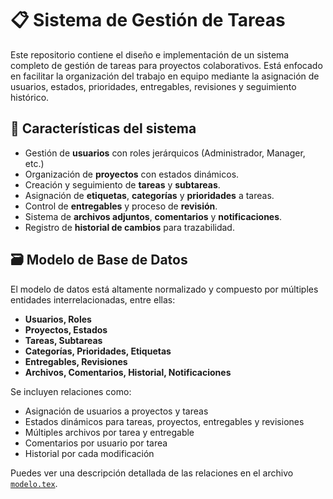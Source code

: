# 📋 Sistema de Gestión de Tareas

Este repositorio contiene el diseño e implementación de un sistema completo de gestión de tareas para proyectos colaborativos. Está enfocado en facilitar la organización del trabajo en equipo mediante la asignación de usuarios, estados, prioridades, entregables, revisiones y seguimiento histórico.

## 🧩 Características del sistema

- Gestión de **usuarios** con roles jerárquicos (Administrador, Manager, etc.)
- Organización de **proyectos** con estados dinámicos.
- Creación y seguimiento de **tareas** y **subtareas**.
- Asignación de **etiquetas**, **categorías** y **prioridades** a tareas.
- Control de **entregables** y proceso de **revisión**.
- Sistema de **archivos adjuntos**, **comentarios** y **notificaciones**.
- Registro de **historial de cambios** para trazabilidad.

## 🗃️ Modelo de Base de Datos

El modelo de datos está altamente normalizado y compuesto por múltiples entidades interrelacionadas, entre ellas:

- **Usuarios, Roles**
- **Proyectos, Estados**
- **Tareas, Subtareas**
- **Categorías, Prioridades, Etiquetas**
- **Entregables, Revisiones**
- **Archivos, Comentarios, Historial, Notificaciones**

Se incluyen relaciones como:

- Asignación de usuarios a proyectos y tareas
- Estados dinámicos para tareas, proyectos, entregables y revisiones
- Múltiples archivos por tarea y entregable
- Comentarios por usuario por tarea
- Historial por cada modificación

Puedes ver una descripción detallada de las relaciones en el archivo [`modelo.tex`](./modelo.tex).



